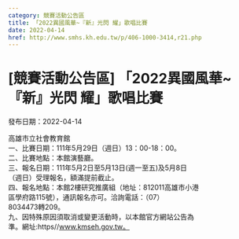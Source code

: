 ```yaml
---
category: 競賽活動公告區
title: 「2022異國風華~『新』光閃 耀」歌唱比賽
date: 2022-04-14
href: http://www.smhs.kh.edu.tw/p/406-1000-3414,r21.php
---
```


# [競賽活動公告區] 「2022異國風華~『新』光閃 耀」歌唱比賽

發布日期：2022-04-14

高雄市立社會教育館  
一、比賽日期：111年5月29日（週日）13：00-18：00。  
二、比賽地點：本館演藝廳。  
三、報名日期：111年5月2日至5月13日(週一至五)及5月8日  
（週日）受理報名，額滿提前截止。  
四、報名地點：本館2樓研究推廣組（地址：812011高雄市小港  
區學府路115號），通訊報名亦可。洽詢電話：（07）  
8034473轉209。  
九、因特殊原因須取消或變更活動時，以本館官方網站公告為  
準。網址:https//www.kmseh.gov.tw。

